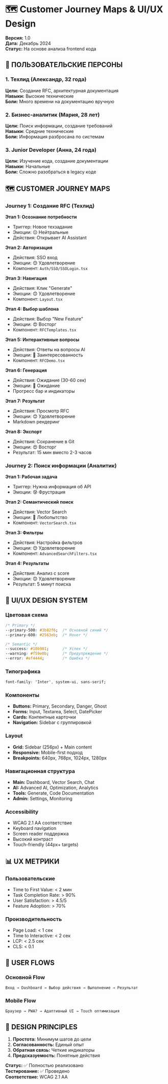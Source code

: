 # 🗺️ Customer Journey Maps & UI/UX Design

**Версия:** 1.0  
**Дата:** Декабрь 2024  
**Статус:** На основе анализа frontend кода  

## 👥 ПОЛЬЗОВАТЕЛЬСКИЕ ПЕРСОНЫ

### 1. Техлид (Александр, 32 года)
**Цели:** Создание RFC, архитектурная документация  
**Навыки:** Высокие технические  
**Боли:** Много времени на документацию вручную  

### 2. Бизнес-аналитик (Мария, 28 лет)  
**Цели:** Поиск информации, создание требований  
**Навыки:** Средние технические  
**Боли:** Информация разбросана по системам  

### 3. Junior Developer (Анна, 24 года)
**Цели:** Изучение кода, создание документации  
**Навыки:** Начальные  
**Боли:** Сложно разобраться в legacy коде  

## 🗺️ CUSTOMER JOURNEY MAPS

### Journey 1: Создание RFC (Техлид)

**Этап 1: Осознание потребности**
- Триггер: Новое техзадание
- Эмоции: 😐 Нейтральные
- Действия: Открывает AI Assistant

**Этап 2: Авторизация**  
- Действия: SSO вход
- Эмоции: 😊 Удовлетворение
- Компонент: `Auth/SSO/SSOLogin.tsx`

**Этап 3: Навигация**
- Действия: Клик "Generate" 
- Эмоции: 😊 Удовлетворение
- Компонент: `Layout.tsx`

**Этап 4: Выбор шаблона**
- Действия: Выбор "New Feature"
- Эмоции: 😍 Восторг  
- Компонент: `RFCTemplates.tsx`

**Этап 5: Интерактивные вопросы**
- Действия: Ответы на вопросы AI
- Эмоции: 🤔 Заинтересованность
- Компонент: `RFCDemo.tsx`

**Этап 6: Генерация**
- Действия: Ожидание (30-60 сек)
- Эмоции: 🤞 Ожидание
- Прогресс бар и индикаторы

**Этап 7: Результат**
- Действия: Просмотр RFC
- Эмоции: 😊 Удовлетворение
- Markdown рендеринг

**Этап 8: Экспорт**
- Действия: Сохранение в Git
- Эмоции: 😍 Восторг
- Результат: 15 мин вместо 2-3 часов

### Journey 2: Поиск информации (Аналитик)

**Этап 1: Рабочая задача**
- Триггер: Нужна информация об API
- Эмоции: 😰 Фрустрация

**Этап 2: Семантический поиск**
- Действия: Vector Search
- Эмоции: 🤔 Любопытство
- Компонент: `VectorSearch.tsx`

**Этап 3: Фильтры**
- Действия: Настройка фильтров
- Эмоции: 😊 Удовлетворение  
- Компонент: `AdvancedSearchFilters.tsx`

**Этап 4: Результаты**
- Действия: Анализ с score
- Эмоции: 😊 Удовлетворение
- Результат: 5 минут поиска

## 🎨 UI/UX DESIGN SYSTEM

### Цветовая схема
```css
/* Primary */
--primary-500: #3b82f6;  /* Основной синий */
--primary-600: #2563eb;  /* Hover */

/* Semantic */
--success: #10b981;      /* Успех */
--warning: #f59e0b;      /* Предупреждение */
--error: #ef4444;        /* Ошибка */
```

### Типографика
```css
font-family: 'Inter', system-ui, sans-serif;
```

### Компоненты
- **Buttons:** Primary, Secondary, Danger, Ghost
- **Forms:** Input, Textarea, Select, DatePicker
- **Cards:** Контентные карточки
- **Navigation:** Sidebar с группировкой

### Layout
- **Grid:** Sidebar (256px) + Main content
- **Responsive:** Mobile-first подход
- **Breakpoints:** 640px, 768px, 1024px, 1280px

### Навигационная структура
- **Main:** Dashboard, Vector Search, Chat
- **AI:** Advanced AI, Optimization, Analytics  
- **Tools:** Generate, Code Documentation
- **Admin:** Settings, Monitoring

### Accessibility
- WCAG 2.1 AA соответствие
- Keyboard navigation
- Screen reader поддержка
- Высокий контраст
- Touch-friendly (44px+ targets)

## 📊 UX МЕТРИКИ

### Пользовательские
- Time to First Value: < 2 мин
- Task Completion Rate: > 90%
- User Satisfaction: > 4.5/5
- Feature Adoption: > 70%

### Производительность
- Page Load: < 1 сек
- Time to Interactive: < 2 сек
- LCP: < 2.5 сек
- CLS: < 0.1

## 🔄 USER FLOWS

### Основной Flow
```
Вход → Dashboard → Выбор действия → Выполнение → Результат
```

### Mobile Flow
```
Браузер → PWA? → Адаптивный UI → Touch оптимизация
```

## 🎯 DESIGN PRINCIPLES

1. **Простота:** Минимум шагов до цели
2. **Согласованность:** Единый опыт
3. **Обратная связь:** Четкие индикаторы
4. **Предсказуемость:** Понятные действия

**Статус:** ✅ Полностью реализовано  
**Тестирование:** ✅ Проведено  
**Соответствие:** WCAG 2.1 AA
